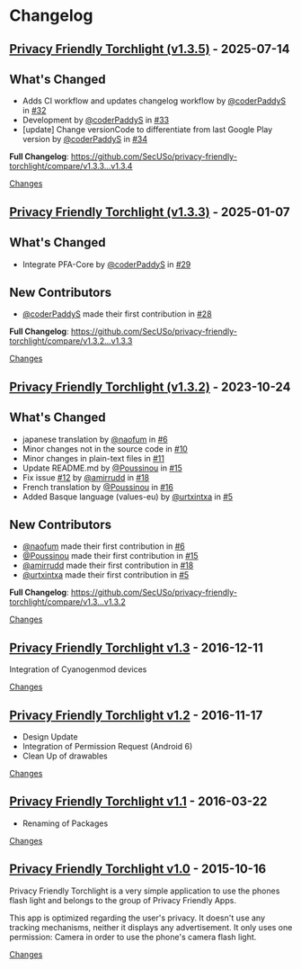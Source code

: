 # Changelog

<a id="v1.3.5"></a>
## [Privacy Friendly Torchlight (v1.3.5)](https://github.com/SecUSo/privacy-friendly-torchlight/releases/tag/v1.3.5) - 2025-07-14

## What's Changed
* Adds CI workflow and updates changelog workflow by [@coderPaddyS](https://github.com/coderPaddyS) in [#32](https://github.com/SecUSo/privacy-friendly-torchlight/pull/32)
* Development by [@coderPaddyS](https://github.com/coderPaddyS) in [#33](https://github.com/SecUSo/privacy-friendly-torchlight/pull/33)
* [update] Change versionCode to differentiate from last Google Play version by [@coderPaddyS](https://github.com/coderPaddyS) in [#34](https://github.com/SecUSo/privacy-friendly-torchlight/pull/34)


**Full Changelog**: https://github.com/SecUSo/privacy-friendly-torchlight/compare/v1.3.3...v1.3.4

[Changes][v1.3.5]


<a id="v1.3.3"></a>
## [Privacy Friendly Torchlight (v1.3.3)](https://github.com/SecUSo/privacy-friendly-torchlight/releases/tag/v1.3.3) - 2025-01-07

## What's Changed
* Integrate PFA-Core by [@coderPaddyS](https://github.com/coderPaddyS) in [#29](https://github.com/SecUSo/privacy-friendly-torchlight/pull/29)

## New Contributors
* [@coderPaddyS](https://github.com/coderPaddyS) made their first contribution in [#28](https://github.com/SecUSo/privacy-friendly-torchlight/pull/28)

**Full Changelog**: https://github.com/SecUSo/privacy-friendly-torchlight/compare/v1.3.2...v1.3.3

[Changes][v1.3.3]


<a id="v1.3.2"></a>
## [Privacy Friendly Torchlight (v1.3.2)](https://github.com/SecUSo/privacy-friendly-torchlight/releases/tag/v1.3.2) - 2023-10-24

## What's Changed
* japanese translation by [@naofum](https://github.com/naofum) in [#6](https://github.com/SecUSo/privacy-friendly-torchlight/pull/6)
* Minor changes not in the source code in [#10](https://github.com/SecUSo/privacy-friendly-torchlight/pull/10)
* Minor changes in plain-text files in [#11](https://github.com/SecUSo/privacy-friendly-torchlight/pull/11)
* Update README.md by [@Poussinou](https://github.com/Poussinou) in [#15](https://github.com/SecUSo/privacy-friendly-torchlight/pull/15)
* Fix issue [#12](https://github.com/SecUSo/privacy-friendly-torchlight/issues/12) by [@amirrudd](https://github.com/amirrudd) in [#18](https://github.com/SecUSo/privacy-friendly-torchlight/pull/18)
* French translation by [@Poussinou](https://github.com/Poussinou) in [#16](https://github.com/SecUSo/privacy-friendly-torchlight/pull/16)
* Added Basque language (values-eu) by [@urtxintxa](https://github.com/urtxintxa) in [#5](https://github.com/SecUSo/privacy-friendly-torchlight/pull/5)

## New Contributors
* [@naofum](https://github.com/naofum) made their first contribution in [#6](https://github.com/SecUSo/privacy-friendly-torchlight/pull/6)
* [@Poussinou](https://github.com/Poussinou) made their first contribution in [#15](https://github.com/SecUSo/privacy-friendly-torchlight/pull/15)
* [@amirrudd](https://github.com/amirrudd) made their first contribution in [#18](https://github.com/SecUSo/privacy-friendly-torchlight/pull/18)
* [@urtxintxa](https://github.com/urtxintxa) made their first contribution in [#5](https://github.com/SecUSo/privacy-friendly-torchlight/pull/5)

**Full Changelog**: https://github.com/SecUSo/privacy-friendly-torchlight/compare/v1.3...v1.3.2

[Changes][v1.3.2]


<a id="v1.3"></a>
## [Privacy Friendly Torchlight v1.3](https://github.com/SecUSo/privacy-friendly-torchlight/releases/tag/v1.3) - 2016-12-11

Integration of Cyanogenmod devices


[Changes][v1.3]


<a id="v1.2"></a>
## [Privacy Friendly Torchlight v1.2](https://github.com/SecUSo/privacy-friendly-torchlight/releases/tag/v1.2) - 2016-11-17

- Design Update
- Integration of Permission Request (Android 6)
- Clean Up of drawables


[Changes][v1.2]


<a id="v1.1"></a>
## [Privacy Friendly Torchlight v1.1](https://github.com/SecUSo/privacy-friendly-torchlight/releases/tag/v1.1) - 2016-03-22

- Renaming of Packages


[Changes][v1.1]


<a id="1.0"></a>
## [Privacy Friendly Torchlight v1.0](https://github.com/SecUSo/privacy-friendly-torchlight/releases/tag/1.0) - 2015-10-16

Privacy Friendly Torchlight is a very simple application to use the phones flash light and belongs to the group of Privacy Friendly Apps. 

This app is optimized regarding the user's privacy. It doesn't use any tracking mechanisms, neither it displays any advertisement. It only uses one permission: Camera in order to use the phone's camera flash light.


[Changes][1.0]


[v1.3.5]: https://github.com/SecUSo/privacy-friendly-torchlight/compare/v1.3.3...v1.3.5
[v1.3.3]: https://github.com/SecUSo/privacy-friendly-torchlight/compare/v1.3.2...v1.3.3
[v1.3.2]: https://github.com/SecUSo/privacy-friendly-torchlight/compare/v1.3...v1.3.2
[v1.3]: https://github.com/SecUSo/privacy-friendly-torchlight/compare/v1.2...v1.3
[v1.2]: https://github.com/SecUSo/privacy-friendly-torchlight/compare/v1.1...v1.2
[v1.1]: https://github.com/SecUSo/privacy-friendly-torchlight/compare/1.0...v1.1
[1.0]: https://github.com/SecUSo/privacy-friendly-torchlight/tree/1.0

<!-- Generated by https://github.com/rhysd/changelog-from-release v3.9.0 -->
